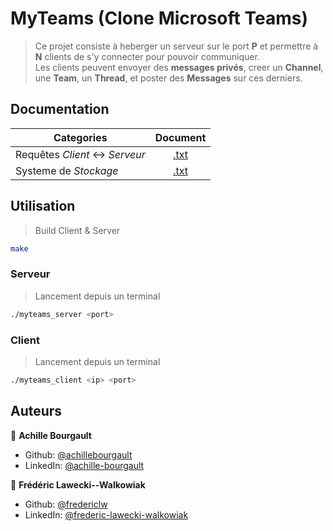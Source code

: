 # MyTeams (Clone Microsoft Teams)

> Ce projet consiste à heberger un serveur sur le port **P** et permettre à **N** clients de s'y connecter pour pouvoir communiquer.
<br>Les clients peuvent envoyer des **messages privés**, creer un **Channel**, une **Team**, un **Thread**, et poster des **Messages** sur ces derniers.

## Documentation

| Categories  | Document |
| ------------- |:-------------:|
| Requêtes _Client_ <-> _Serveur_    | [.txt](https://github.com/achillebourgault/Epitech-Projects/blob/main/B-NWP-400%20-%20MyTeams/doc/Requetes%20client%20serveur.txt)     |
| Systeme de _Stockage_              | [.txt](https://github.com/achillebourgault/Epitech-Projects/blob/main/B-NWP-400%20-%20MyTeams/doc/Systeme%20de%20stockage.txt)     |

## Utilisation

> Build Client & Server

```sh
make
```

### Serveur

> Lancement depuis un terminal
```sh
./myteams_server <port>
```

### Client

> Lancement depuis un terminal
```sh
./myteams_client <ip> <port>
```

## Auteurs

👤 **Achille Bourgault**

* Github: [@achillebourgault](https://github.com/achillebourgault)
* LinkedIn: [@achille-bourgault](https://fr.linkedin.com/in/achille-bourgault-266514177)

👤 **Frédéric Lawecki--Walkowiak**

* Github: [@fredericlw](https://github.com/fredericlw)
* LinkedIn: [@frederic-lawecki-walkowiak](https://www.linkedin.com/in/frederic-lawecki-walkowiak/)
